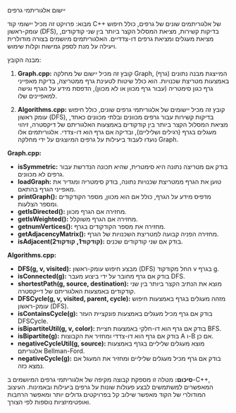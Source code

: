 יישום אלגוריתמי גרפים

מבוא:
פרויקט זה מכיל יישומי קוד C++ של אלגוריתמים שונים של גרפים, כולל חיפוש עומק-ראשון (DFS), בדיקות קשירות, מציאת המסלול הקצר ביותר בין שני קודקודים, מציאת מעגלים ומציאת גרפים דו-צדדיים. האלגוריתמים מיושמים בצורה מודולרית ויעילה על מנת לספק גמישות וקלות שימוש.

מבנה הקובץ:
1. **Graph.cpp:** קובץ זה מכיל יישום של מחלקה Graph, המייצגת מבנה נתונים (גרף) באמצעות מטריצת שכנויות. הוא כולל שיטות לטעינת גרף ממטריצה, בדיקת מאפייני גרף כגון סימטריה (עבור גרף מכוון או לא מכוון), הדפסת מידע על הגרף וגישה למאפיינים שלו.

2. **Algorithms.cpp:** קובץ זה מכיל יישומים של אלגוריתמי גרפים שונים, כולל חיפוש עומק ראשון (DFS), בדיקות קשירות עבור גרפים מכוונים ובלתי מכוונים כאחד, מציאת המסלול הקצר ביותר בין קודקודים באמצעות האלגוריתם של דיקסטרה, זיהוי מעגלים בגרף (רגילים ושליליים), ובדיקה אם גרף הוא דו-צדדי. אלגוריתמים אלו נועדו לעבוד ביעילות על גרפים המיוצגים על ידי מחלקה Graph.

**Graph.cpp:**
- **isSymmetric:** בודק אם מטריצה נתונה היא סימטרית, שהיא תכונה הנדרשת עבור גרפים לא מכוונים.
- **loadGraph:** טוען את הגרף ממטריצת שכנויות נתונה, בודק סימטריה ומגדיר את מאפייני הגרף בהתאם.
- **printGraph():** מדפיס מידע על הגרף, כולל אם הוא מכוון, מספר הקודקודים ומספר הצלעות.
- **getIsDirected():** מחזירה אם הגרף מכוון.
- **getIsWeighted():** מחזירה אם הגרף משוקלל.
- **getnumVertices():** מחזירה את מספר הקודקודים בגרף.
- **getAdjacencyMatrix():** מחזירה הפניה קבועה למטריצת השכנויות של הגרף.
- **isAdjacent(קודקוד1, קודקוד2):** בודק אם שני קודקודים שכנים.

**Algorithms.cpp:**
- **DFS(g, v, visited):** מבצע חיפוש עומק-ראשון (DFS) החל מקודקוד v בגרף g.
- **isConnected(g):** בודק אם גרף מחובר על ידי ביצוע מעבר DFS.
- **shortestPath(g, source, destination):** מוצא את הנתיב הקצר ביותר בין שני קודקודים באמצעות האלגוריתם של דייקסטרה.
- **DFSCycle(g, v, visited, parent, cycle):** מזהה מעגלים בגרף באמצעות חיפוש עומק-ראשון (DFS).
- **isContainsCycle(g):** בודק אם גרף מכיל מעגלים באמצעות פונקציית העזר DFSCycle.
- **isBipartiteUtil(g, v, color):** בודק אם גרף הוא דו-חלקי באמצעות חציית BFS.
- **isBipartite(g):** בודק אם גרף הוא דו-צדדי ומחזיר את הקבוצות A ו-B אם כן.
- **negativeCycleUtil(g, source):** מוצא מעגלים שליליים בגרף באמצעות אלגוריתם Bellman-Ford.
- **negativeCycle(g):** בודק אם גרף מכיל מעגלים שליליים ומחזיר את המעגל אם נמצא כזה.

**סיכום:**
מטלה זו מספקת קבוצה מקיפה של אלגוריתמי גרפים המיושמים ב-C++, המאפשרים למשתמשים לבצע פעולות שונות על גרפים ביעילות ובאמינות. העיצוב המודולרי של הקוד מאפשר שילוב קל בפרויקטים גדולים יותר ומאפשר הרחבות ואופטימיזציות נוספות לפי הצורך.